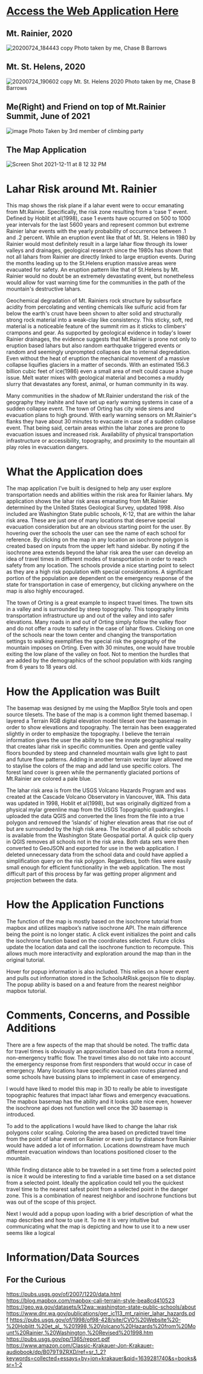 # [Access the Web Application Here](https://conibaer.github.io/MobilityInLaharRiskAreasAroundMtRainier/index.html)

## Mt. Rainier, 2020
![20200724_184443 copy](https://user-images.githubusercontent.com/91756808/145699807-ab020390-e51a-4e67-8689-e4f0a378d09d.jpg)
Photo taken by me, Chase B Barrows

## Mt. St. Helens, 2020
![20200724_190602 copy](https://user-images.githubusercontent.com/91756808/145699818-273854bf-3cd9-4eca-b815-84251dc00297.jpg)
Mt. St. Helens 2020
Photo taken by me, Chase B Barrows

## Me(Right) and Friend on top of Mt.Rainier Summit, June of 2021
![image](https://user-images.githubusercontent.com/91756808/145699901-d283d99b-866f-4c32-bc80-bfaf96dd5bef.png)
Photo Taken by 3rd member of climbing party

## The Map Application
![Screen Shot 2021-12-11 at 8 12 32 PM](https://user-images.githubusercontent.com/91756808/145702821-59900810-6dfc-4080-8716-45fefe90e5dd.png)

# Lahar Risk around Mt. Rainier
This map shows the risk plane if a lahar event were to occur emanating from Mt.Rainier. Specifically, the risk zone resulting from a ‘case 1’ event. Defined by Hoblit et al(1998), case 1 events have occurred on 500 to 1000 year intervals for the last 5600 years and represent common but extreme Rainier lahar events with the yearly probability of occurrence between .1 and .2 percent. While an eruption event like that of Mt. St. Helens in 1980 by Rainier would most definitely result in a large lahar flow through its lower valleys and drainages, geological research since the 1980s has shown that not all lahars from Rainier are directly linked to large eruption events. During the months leading up to the St.Helens eruption massive areas were evacuated for safety.  An eruption pattern like that of St.Helens by Mt. Rainier would no doubt be an extremely devastating event, but nonetheless would allow for vast warning time for the communities in the path of the mountain's destructive lahars. 

 Geochemical degradation of Mt. Rainiers rock structure by subsurface acidity from percolating and venting chemicals like sulfuric acid from far below the earth's crust have been shown to alter solid and structurally strong rock material into a weak-clay like consistency. This sticky, soft, red material is a noticeable feature of the summit rim as it sticks to climbers' crampons and gear.  As supported by geological evidence in today's lower Rainier drainages, the evidence suggests that Mt.Rainier is prone not only to eruption based lahars but also random earthquake triggered events or random and seemingly unprompted collapses due to internal degredation. Even without the heat of eruption the mechanical movement of a massive collapse liquifies glaciers in a matter of seconds. With an estimated 156.3 billion cubic feet of ice(1986) even a small area of melt could cause a huge issue. Melt water mixes with geological material and becomes a muddy slurry that devastates any forest, animal, or human community in its way.
    
Many communities in the shadow of Mt.Rainier understand the risk of the geography they inahite and have set up early warning systems in case of a sudden collapse event. The town of Orting has city wide sirens and evacuation plans to high ground. With early warning sensors on Mt.Rainier's flanks they have about 30 minutes to evacuate in case of a sudden collapse event. That being said, certain areas within the lahar zones are prone to evacuation issues and increased risk. Availability of physical transportation infrastructure or accessibility, topography, and proximity to the mountain all play roles in evacuation dangers.

# What the Application does
The map application I’ve built is designed to help any user explore transportation needs and abilities within the  risk area for Rainier lahars. My application shows the lahar risk areas emanating from Mt.Rainier determined by the United States Geological Survey, updated 1998. Also included are Washington State public schools, K-12, that are within the lahar risk area. These are just one of many locations that deserve special evacuation consideration but are an obvious starting point for the user. By hovering over the schools the user can see the name of each school for reference. By clicking on the map in any location an isochrone polygon is created based on inputs from the upper left hand sidebar. By noting if the isochrone area extends beyond the lahar risk area the user can develop an idea of travel times in different modes of transportation in order to reach safety from any location. The schools provide a nice starting point to select as they are a high risk population with special considerations. A significant portion of the population are dependent on the emergency response of the state for transportation in case of emergency, but clicking anywhere on the map is also highly encouraged.

The town of Orting is a great example to inspect travel times. The town sits in a valley and is surrounded by steep topography. This topography limits transportation infrastructure up and out of the valley and into safer elevations. Many roads in and out of Orting simply follow the valley floor and do not offer a route to safety in the case of lahar flows. Clicking on one of the schools near the town center and changing the transportation settings to walking exemplifies the special risk the geography of the mountain imposes on Orting. Even with 30 minutes, one would have trouble exiting the low plane of the valley on foot. Not to mention the hurdles that are added by the demographics of the school population with kids ranging from 6 years to 18 years old.

# How the Application was Built
The basemap was designed by me using the MapBox Style tools and open source tilesets. The base of the map is a common light themed basemap. I layered a Terrain RGB digital elevation model tileset over the basemap in order to show elevations and topography. The terrain has been exaggerated slightly in order to emphasize the topography. I believe the terrain information gives the user the ability to see the innate geographical reality that creates lahar risk in specific communities. Open and gentle valley floors bounded by steep and channeled mountain walls give light to past and future flow patterns. Adding in another terrain vector layer allowed me to staylise the colors of the map and add land use specific colors. The forest land cover is green while the permanently glaciated portions of Mt.Rainier are colored a pale blue.

The lahar risk area is from the USGS Volcano Hazards Program and was created at the Cascade Volcano Observatory in Vancouver, WA. This data was updated in 1998, Hoblit et al(1998), but was originally digitized from a physical mylar greenline map from the USGS Topographic quadrangles. I uploaded the data QGIS and converted the lines from the file into a true polygon and removed the ‘islands’ of higher elevation areas that rise out of but are surrounded by the high risk area. The location of all public schools is available from the Washington State Geospatial portal. A quick clip query in QGIS removes all schools not in the risk area. Both data sets were then converted to GeoJSON and exported for use in the web application. I deleted unnecessary data from the school data and could have applied a simplification query on the risk polygon. Regardless, both files were easily small enough for efficient functionality in the web application. The most difficult part of this process by far was getting proper alignment and projection between the data.

# How the Application Functions
The function of the map is mostly based on the isochrone tutorial from mapbox and utilizes mapbox’s native isochrone API. The main difference being the point is no longer static. A click event initializes the point and calls the isochrone function based on the coordinates selected. Future clicks update the location data and call the isochrone function to recompute. This allows much more interactivity and exploration around the map than in the original tutorial.

Hover for popup information is also included. This relies on a hover event and pulls out information stored in the SchoolsAtRisk.geojson file to display. The popup ability is based on a and feature from the nearest neighbor mapbox tutorial.

# Comments, Concerns, and Possible Additions 
There are a few aspects of the map that should be noted. The traffic data for travel times is obviously an approximation based on data from a normal, non-emergency traffic flow. The travel times also do not take into account the emergency response from first responders that would occur in case of emergency. Many locations have specific evacuation routes planned and some schools have bussing plans to implement in case of emergency.

I would have liked to model this map in 3D to really be able to investigate topographic features that impact lahar flows and emergency evacuations. The mapbox basemap has the ability and it looks quite nice even, however the isochrone api does not function well once the 3D basemap is introduced.

To add to the applications I would have liked to change the lahar risk polygons color scaling. Coloring the area based on predicted travel time from the point of lahar event on Rainier or even just by distance from Rainier would have added a lot of information. Locations downstream have much different evacuation windows than locations positioned closer to the mountain.

While finding distance able to be traveled in a set time from a selected point is nice it would be interesting to find a variable time based on a set distance from a selected point. Ideally the application could tell you the quickest travel time to the nearest safest point from a selected point in the danger zone. This is a combination of nearest neighbor and isochrone functions but was out of the scope of this project.

Next I would add a popup upon loading with a brief description of what the map describes and how to use it. To me it is very intuitive but communicating what the map is depicting and how to use it to a new user seems like a logical

# Information/Data Sources
## For the Curious
https://pubs.usgs.gov/of/2007/1220/data.html
https://blog.mapbox.com/mapbox-cali-terrain-style-bea8cd410523
https://geo.wa.gov/datasets/k12wa::washington-state-public-schools/about
https://www.dnr.wa.gov/publications/ger_ic113_mt_rainier_lahar_hazards.pdf
https://pubs.usgs.gov/of/1998/of98-428/site/CVO%20Website%20-%20Hoblitt,%20et_al_,%201998,%20Volcano%20Hazards%20from%20Mount%20Rainier,%20Washington,%20Revised%201998.htm
https://pubs.usgs.gov/pp/1365/report.pdf
https://www.amazon.com/Classic-Krakauer-Jon-Krakauer-audiobook/dp/B079T9ZRXD/ref=sr_1_2?keywords=collected+essays+by+jon+krakauer&qid=1639281740&s=books&sr=1-2

